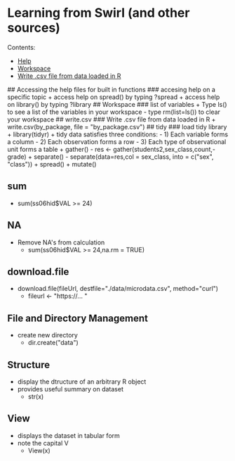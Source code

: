 # Learning from Swirl (and other sources)

Contents:

- [Help](#Help)
- [Workspace](#Workspace)
- [Write .csv file from data loaded in R](#write.csv)


<a name="Help"/>
## Accessing the help files for built in functions
### accesing help on a specific topic
+ access help on spread() by typing ?spread
+ access help on library() by typing ?library

<a name="Workspace"/>
## Workspace
### list of variables
+ Type ls() to see a list of the variables in your workspace
  - type rm(list=ls()) to clear your workspace

<a name="write.csv"/>
## write.csv
### Write .csv file from data loaded in R
+ write.csv(by_package, file = "by_package.csv")

<a name="tidy"/>
## tidy
### load tidy library
+ library(tidyr)
+ tidy data satisfies three conditions:
  - 1) Each variable forms a column
  - 2) Each observation forms a row
  - 3) Each type of observational unit forms a table
+ gather()
  - res <- gather(students2,sex_class,count,-grade)
+ separate()
  - separate(data=res,col = sex_class, into = c("sex", "class"))
+ spread()
+ mutate()

## sum
+ sum(ss06hid$VAL >= 24)

## NA
+ Remove NA's from calculation
  - sum(ss06hid$VAL >= 24,na.rm = TRUE)

## download.file
+ download.file(fileUrl, destfile="./data/microdata.csv", method="curl")
  - fileurl <- "https://... "

## File and Directory Management
+ create new directory
  - dir.create("data")

## Structure
+ display the dtructure of an arbitrary R object
+ provides useful summary on dataset
  - str(x)

## View
+ displays the dataset in tabular form
+ note the capital V
  - View(x)